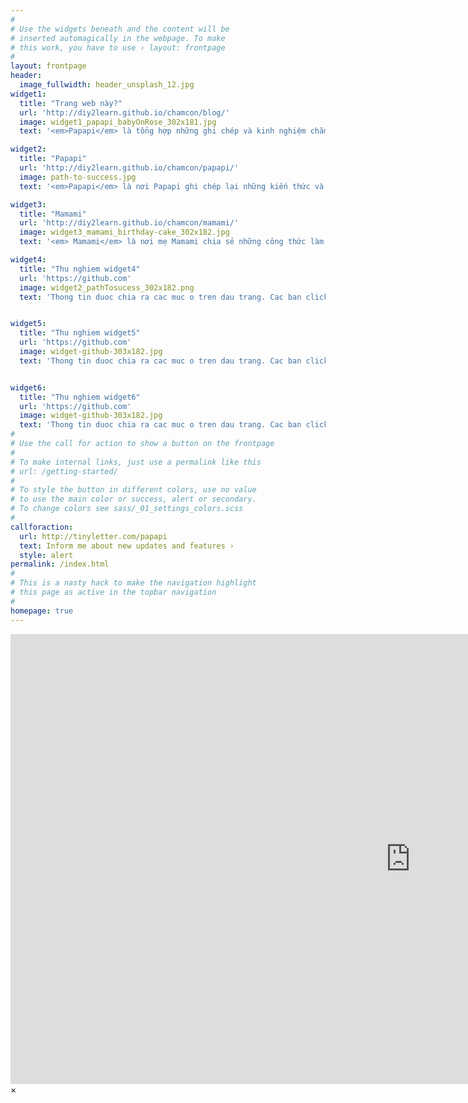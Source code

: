 ```yaml
---
#
# Use the widgets beneath and the content will be
# inserted automagically in the webpage. To make
# this work, you have to use › layout: frontpage
#
layout: frontpage
header:
  image_fullwidth: header_unsplash_12.jpg
widget1:
  title: "Trang web này?"
  url: 'http://diy2learn.github.io/chamcon/blog/'
  image: widget1_papapi_babyOnRose_302x181.jpg
  text: '<em>Papapi</em> là tổng hợp những ghi chép và kinh nghiệm chăm con của một cặp vợ chồng trẻ người việt đang sống và làm việc ở nước ngoài. Papapi và Mamami hy vọng những ghi chép này sẽ giúp ích cho cac gia đình tương lai.'

widget2:
  title: "Papapi"
  url: 'http://diy2learn.github.io/chamcon/papapi/'
  image: path-to-success.jpg
  text: '<em>Papapi</em> là nơi Papapi ghi chép lại những kiến thức và kinh nghiệm hữu ích cho bản thân trên con đường tìm kiếm một cuộc sống tốt hơn.'

widget3:
  title: "Mamami"
  url: 'http://diy2learn.github.io/chamcon/mamami/'
  image: widget3_mamami_birthday-cake_302x182.jpg
  text: '<em> Mamami</em> là nơi mẹ Mamami chia sẻ những công thức làm bánh Pháp và những món ăn Việt–đã được điều chỉnh để thích ứng với nguyên vật liệu ở nơi xa xứ.'

widget4:
  title: "Thu nghiem widget4"
  url: 'https://github.com'
  image: widget2_pathTosucess_302x182.png
  text: 'Thong tin duoc chia ra cac muc o tren dau trang. Cac ban click vao cac muc cu the de doc. De quay lai trang chu, chon <em>Start</em>. Neu co gop y xin lien lac qua <a href="http://twitter.com/papapi2u">@papapi2u</a>.'


widget5:
  title: "Thu nghiem widget5"
  url: 'https://github.com'
  image: widget-github-303x182.jpg
  text: 'Thong tin duoc chia ra cac muc o tren dau trang. Cac ban click vao cac muc cu the de doc. De quay lai trang chu, chon <em>Start</em>. Neu co gop y xin lien lac qua <a href="http://twitter.com/papapi2u">@papapi2u</a>.'


widget6:
  title: "Thu nghiem widget6"
  url: 'https://github.com'
  image: widget-github-303x182.jpg
  text: 'Thong tin duoc chia ra cac muc o tren dau trang. Cac ban click vao cac muc cu the de doc. De quay lai trang chu, chon <em>Start</em>. Neu co gop y xin lien lac qua <a href="http://twitter.com/papapi2u">@papapi2u</a>.'
#
# Use the call for action to show a button on the frontpage
#
# To make internal links, just use a permalink like this
# url: /getting-started/
#
# To style the button in different colors, use no value
# to use the main color or success, alert or secondary.
# To change colors see sass/_01_settings_colors.scss
#
callforaction:
  url: http://tinyletter.com/papapi
  text: Inform me about new updates and features ›
  style: alert
permalink: /index.html
#
# This is a nasty hack to make the navigation highlight
# this page as active in the topbar navigation
#
homepage: true
---
```


<div id="videoModal" class="reveal-modal large" data-reveal="">
  <div class="flex-video widescreen vimeo" style="display: block;">
    <iframe width="1280" height="720" src="https://www.youtube.com/embed/3b5zCFSmVvU" frameborder="0" allowfullscreen></iframe>
  </div>
  <a class="close-reveal-modal">&#215;</a>
</div>
